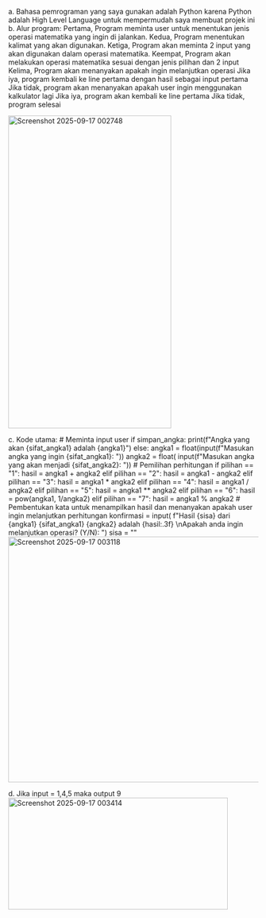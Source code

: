 a. Bahasa pemrograman yang saya gunakan adalah Python karena Python adalah High Level Language untuk mempermudah saya membuat projek ini  
b. Alur program:
    Pertama, Program meminta user untuk menentukan jenis operasi matematika yang ingin di jalankan.
    Kedua, Program menentukan kalimat yang akan digunakan.
    Ketiga, Program akan meminta 2 input yang akan digunakan dalam operasi matematika.
    Keempat, Program akan melakukan operasi matematika sesuai dengan jenis pilihan dan 2 input
    Kelima, Program akan menanyakan apakah ingin melanjutkan operasi
            Jika iya, program kembali ke line pertama dengan hasil sebagai input pertama
            Jika tidak, program akan menanyakan apakah user ingin menggunakan kalkulator lagi
                        Jika iya, program akan kembali ke line pertama
                        Jika tidak, program selesai
                        
<img width="328" height="629" alt="Screenshot 2025-09-17 002748" src="https://github.com/user-attachments/assets/ae915692-65c4-4e36-b91d-ade02190e875" />

c. Kode utama:
    # Meminta input user
        if simpan_angka:
            print(f"Angka yang akan {sifat_angka1} adalah {angka1}")
        else:
            angka1 = float(input(f"Masukan angka yang ingin {sifat_angka1}: "))
        angka2 = float(
            input(f"Masukan angka yang akan menjadi {sifat_angka2}: "))
        # Pemilihan perhitungan
        if pilihan == "1":
            hasil = angka1 + angka2
        elif pilihan == "2":
            hasil = angka1 - angka2
        elif pilihan == "3":
            hasil = angka1 * angka2
        elif pilihan == "4":
            hasil = angka1 / angka2
        elif pilihan == "5":
            hasil = angka1 ** angka2
        elif pilihan == "6":
            hasil = pow(angka1, 1/angka2)
        elif pilihan == "7":
            hasil = angka1 % angka2
        # Pembentukan kata untuk menampilkan hasil dan menanyakan apakah user ingin melanjutkan perhitungan
        konfirmasi = input(
            f"Hasil {sisa} dari {angka1} {sifat_angka1} {angka2} adalah {hasil:.3f} \nApakah anda ingin melanjutkan operasi? (Y/N): ")
        sisa = ""
<img width="1015" height="494" alt="Screenshot 2025-09-17 003118" src="https://github.com/user-attachments/assets/949777a5-4368-44c4-ad5c-df27f7a819b8" />

d. Jika input = 1,4,5 maka output 9
<img width="442" height="225" alt="Screenshot 2025-09-17 003414" src="https://github.com/user-attachments/assets/44355255-87f4-4cc7-8310-a71097486846" />
